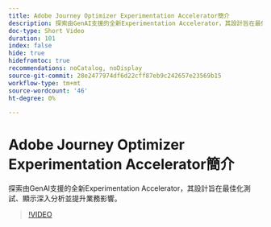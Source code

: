 ```yaml
---
title: Adobe Journey Optimizer Experimentation Accelerator簡介
description: 探索由GenAI支援的全新Experimentation Accelerator，其設計旨在最佳化測試、顯示深入分析並提升業務影響。
doc-type: Short Video
duration: 101
index: false
hide: true
hidefromtoc: true
recommendations: noCatalog, noDisplay
source-git-commit: 28e2477974df6d22cff87eb9c242657e23569b15
workflow-type: tm+mt
source-wordcount: '46'
ht-degree: 0%

---
```



# Adobe Journey Optimizer Experimentation Accelerator簡介

探索由GenAI支援的全新Experimentation Accelerator，其設計旨在最佳化測試、顯示深入分析並提升業務影響。

<!-- 62_S531_3442531_100_introducing-the-adobe-journey-optimizer-experimentation-accelerator -->
>[!VIDEO](https://video.tv.adobe.com/v/3458230/?learn=on&enablevpops=true)
